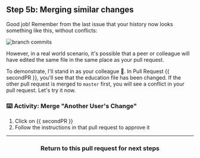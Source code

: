 ## Step 5b: Merging similar changes

Good job! Remember from the last issue that your history now looks something like this, without conflicts:

![branch commits](https://user-images.githubusercontent.com/13326548/36703529-e1458976-1b10-11e8-97cb-ae4c2361bd20.png)

However, in a real world scenario, it's possible that a peer or colleague will have edited the same file in the same place as your pull request.

To demonstrate, I'll stand in as your colleague :wave:. In Pull Request {{ secondPR }}, you'll see that the education file has been changed. If the other pull request is merged to `master` first, you will see a conflict in your pull request. Let's try it now.

### :keyboard: Activity: Merge "Another User's Change"

1. Click on {{ secondPR }}
1. Follow the instructions in that pull request to approve it

<hr>
<h3 align="center">Return to this pull request for next steps</h3>
